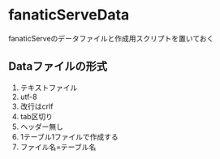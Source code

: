 # fanaticServeData

fanaticServeのデータファイルと作成用スクリプトを置いておく

## Dataファイルの形式

1. テキストファイル
2. utf-8
3. 改行はcrlf
4. tab区切り
5. ヘッダー無し
6. 1テーブル1ファイルで作成する
7. ファイル名=テーブル名
